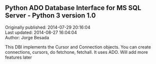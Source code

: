 ## Python ADO Database Interface for MS SQL Server - Python 3 version 1.0  
Originally published: 2014-07-29 20:16:04  
Last updated: 2014-08-27 16:04:04  
Author: Jorge Besada  
  
This DBI implements the Cursor and Connection objects. You can create connections, cursors, do fetchone, fetchall. It uses ADO. Will add more features later 